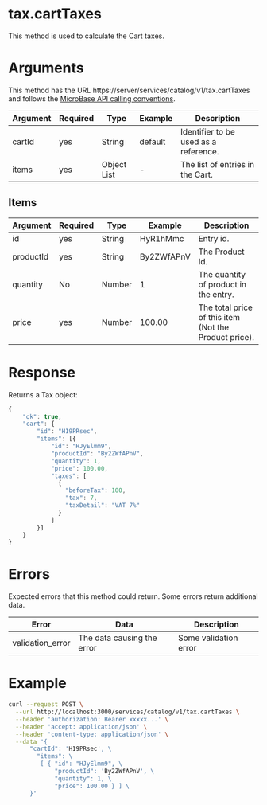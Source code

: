 # tax.cartTaxes

This method is used to calculate the Cart taxes.

# Arguments

This method has the URL https://server/services/catalog/v1/tax.cartTaxes and
follows the [MicroBase API calling conventions](../calling-conventions.html).

Argument | Required | Type | Example | Description
---------|----------|------|---------|------------
cartId | yes | String      | default         | Identifier to be used as a reference.
items  | yes | Object List | -               | The list of entries in the Cart.

## Items

Argument | Required | Type | Example | Description
---------|----------|------|---------|------------
id        | yes | String | HyR1hMmc   | Entry id.
productId | yes | String | By2ZWfAPnV | The Product Id.
quantity  | No  | Number | 1          | The quantity of product in the entry.
price     | yes | Number | 100.00     | The total price of this item (Not the Product price).

# Response

Returns a Tax object:

```javascript
{
    "ok": true,
    "cart": {
        "id": "H19PRsec",
        "items": [{
            "id": "HJyElmm9",
            "productId": "By2ZWfAPnV",
            "quantity": 1,
            "price": 100.00,
            "taxes": [
              {
                "beforeTax": 100,
                "tax": 7,
                "taxDetail": "VAT 7%"
              }
            ]
        }]
    }
}
```

# Errors

Expected errors that this method could return. Some errors return additional data.

Error | Data | Description
------|------|------------
validation_error | The data causing the error | Some validation error

# Example

```bash
curl --request POST \
  --url http://localhost:3000/services/catalog/v1/tax.cartTaxes \
  --header 'authorization: Bearer xxxxx...' \
  --header 'accept: application/json' \
  --header 'content-type: application/json' \
  --data '{
      "cartId": 'H19PRsec', \
        "items": \
         [ { "id": "HJyElmm9", \
             "productId": 'By2ZWfAPnV', \
             "quantity": 1, \
             "price": 100.00 } ] \
      }'
```
